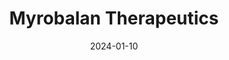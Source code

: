 ---  
layout: startup_page  
title: "Myrobalan Therapeutics"  
id: "myrotx.com"  
permalink: "/myrobalantherapeuticsmyrotx.com01102024/"  
website: "https://myrotx.com/"  
funding_round: "Series A"  
funding_amount: "$24M"  
investors: "Co-win Ventures, Guan Zi Equity Investment (Li Shui) Partnership (Limited Partnership), 3E Bioventures Capital, AB Magnitude Ventures Group"  
about: "Myrobalan Therapeutics is a biotechnology company developing novel oral neurorestorative therapies to repair damage and restore neural function in degenerative CNS conditions. They focus on remyelination and anti-neuroinflammation to address diseases like multiple sclerosis and Alzheimer's. Their approach utilizes highly selective, orally available compounds with superior brain penetration."  
markets: "Biotechnology, Therapeutics, Neurology, Health Care, Drug Discovery"  
hq: "Medford, Massachusetts, United States"  
founded_year: "2021"  
linkedin: "https://www.linkedin.com/company/myrobalantx"  
twitter: ""  
instagram: ""  
facebook: ""  
crunchbase: "https://www.crunchbase.com/organization/myrobalan-therapeutics"  
pitchbook: "https://pitchbook.com/profiles/company/494860-87"  

date_display: "10-Jan-2024"  
date: "2024-01-10"

# SEO Optimization  
meta_title: "Myrobalan Therapeutics - Series A Funding ($24M)"  
meta_description: "Myrobalan Therapeutics, Myrobalan Therapeutics is a biotechnology company developing novel oral neurorestorative therapies to repair damage and restore neural function in deg..."  
meta_keywords: "Myrobalan Therapeutics, Biotechnology, Therapeutics, Neurology, Health Care, Drug Discovery, Series A funding"  
canonical_url: "https://startup.projectstartups.com/myrobalantherapeuticsmyrotx.com01102024/"  
---